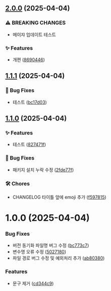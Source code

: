 ## [2.0.0](https://github.com/sangyeon217/semantic-release-practice/compare/v1.1.1...v2.0.0) (2025-04-04)

### ⚠ BREAKING CHANGES

* 메이쟈 업데이트 테스트

### ✨ Features

* 개편 ([8690446](https://github.com/sangyeon217/semantic-release-practice/commit/8690446dd014e8ea4db9c8961f2a740d1286bb7d))

## [1.1.1](https://github.com/sangyeon217/semantic-release-practice/compare/v1.1.0...v1.1.1) (2025-04-04)

### 🐛 Bug Fixes

* 테스트 ([bc17d03](https://github.com/sangyeon217/semantic-release-practice/commit/bc17d03266b3f3f1af1104c9fc8f053f7aea715d))

## [1.1.0](https://github.com/sangyeon217/semantic-release-practice/compare/v1.0.0...v1.1.0) (2025-04-04)

### ✨ Features

* 테스트 ([827471f](https://github.com/sangyeon217/semantic-release-practice/commit/827471f5506b8dba8be7607a2c140fcfb3260f16))

### 🐛 Bug Fixes

* 패키지 설치 누락 수정 ([2fde77f](https://github.com/sangyeon217/semantic-release-practice/commit/2fde77f601f9fce272cd43be41ec66c433762cb5))

### 🛠 Chores

* CHANGELOG 타이틀 앞에 emoji 추가 ([f597815](https://github.com/sangyeon217/semantic-release-practice/commit/f5978154139e8494dfb32623141ee2d1d08c76d9))

# 1.0.0 (2025-04-04)


### Bug Fixes

* 버전 동기화 파일명 버그 수정 ([bc773c7](https://github.com/sangyeon217/semantic-release-practice/commit/bc773c77580e3ca432e033ce3de2f97b05502290))
* 변수명 오류 수정 ([5027180](https://github.com/sangyeon217/semantic-release-practice/commit/5027180c469c1ce3351b471971bdd027e2e2b8cf))
* 파일 경로 버그 수정 및 예외처리 추가 ([ab80380](https://github.com/sangyeon217/semantic-release-practice/commit/ab8038071631216d6a35017ae64c251acdcc6a98))


### Features

* 문구 제거 ([cd344c9](https://github.com/sangyeon217/semantic-release-practice/commit/cd344c9df4bf7fc5f0f6b828cff9709843841271))
